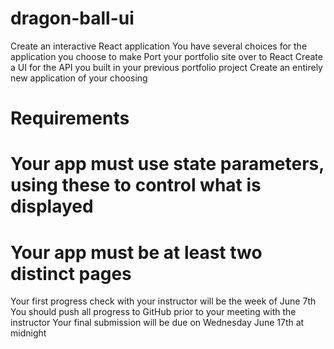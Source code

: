 # dragon-ball-ui

Create an interactive React application
You have several choices for the application you choose to make
Port your portfolio site over to React
Create a UI for the API you built in your previous portfolio project
Create an entirely new application of your choosing
# Requirements
# Your app must use state parameters, using these to control what is displayed
# Your app must be at least two distinct pages
Your first progress check with your instructor will be the week of June 7th
You should push all progress to GitHub prior to your meeting with the instructor
Your final submission will be due on Wednesday June 17th at midnight
